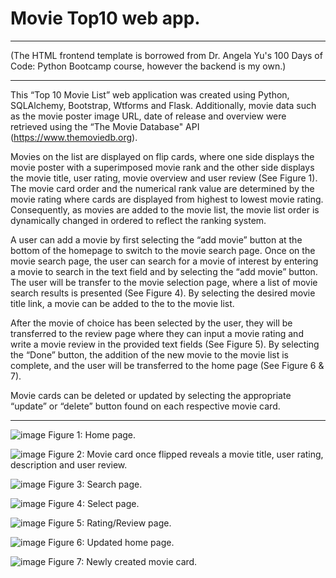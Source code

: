 # Movie Top10 web app. 

***

(The HTML frontend template is borrowed from Dr. Angela Yu's 100 Days of Code: Python Bootcamp course, however the backend is my own.)

***


This “Top 10 Movie List” web application was created using Python, SQLAlchemy, Bootstrap, Wtforms and Flask. Additionally, movie data such as the movie poster image URL, date of release and overview were retrieved using the “The Movie Database" API (https://www.themoviedb.org).

Movies on the list are displayed on flip cards, where one side displays the movie poster with a superimposed movie rank and the other side displays the movie title, user rating, movie overview and user review (See Figure 1). The movie card order and the numerical rank value are determined by the movie rating where cards are displayed from highest to lowest movie rating. Consequently, as movies are added to the movie list, the movie list order is dynamically changed in ordered to reflect the ranking system.

A user can add a movie by first selecting the “add movie” button at the bottom of the homepage to switch to the movie search page.  Once on the movie search page, the user can search for a movie of interest by entering a movie to search in the text field and by selecting the “add movie” button. The user will be transfer to the movie selection page, where a list of movie search results is presented (See Figure 4). By selecting the desired movie title link, a movie can be added to the to the movie list.

After the movie of choice has been selected by the user, they will be transferred to the review page where they can input a movie rating and write a movie review in the provided text fields (See Figure 5). By selecting the “Done” button, the addition of the new movie to the movie list is complete, and the user will be transferred to the home page (See Figure 6 & 7).

Movie cards can be deleted or updated by selecting the appropriate “update” or “delete” button found on each respective movie card. 


***

![image](https://user-images.githubusercontent.com/76194492/190506634-f23fbf5f-ce25-405d-a10a-52f0d8a33f40.png)
Figure 1: Home page.

![image](https://user-images.githubusercontent.com/76194492/190506716-9f0e6494-563c-4f15-ac78-20670ac3e21d.png)
Figure 2: Movie card once flipped reveals a movie title, user rating, description and user review.


![image](https://user-images.githubusercontent.com/76194492/190507396-d50abc7c-af17-4d07-a693-eb57cf12566c.png)
Figure 3: Search page. 

![image](https://user-images.githubusercontent.com/76194492/190507443-7342c1d7-cf94-4e94-87d5-e603677e63f9.png)
Figure 4: Select page.

![image](https://user-images.githubusercontent.com/76194492/190507571-17f42c7d-25c5-4b2d-a942-834271efbbe3.png)
Figure 5: Rating/Review page.

![image](https://user-images.githubusercontent.com/76194492/190507638-a4984bef-3950-4f65-a4cb-c70bd42e8b89.png)
Figure 6: Updated home page.

![image](https://user-images.githubusercontent.com/76194492/190507673-54f156a7-42d1-4bf6-9fbd-a33caa4d5d09.png)
Figure 7: Newly created movie card.
